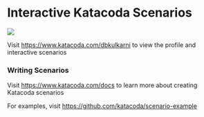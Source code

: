 # Interactive Katacoda Scenarios

[![](http://shields.katacoda.com/katacoda/dbkulkarni/count.svg)](https://www.katacoda.com/dbkulkarni "Get your profile on Katacoda.com")

Visit https://www.katacoda.com/dbkulkarni to view the profile and interactive scenarios

### Writing Scenarios
Visit https://www.katacoda.com/docs to learn more about creating Katacoda scenarios

For examples, visit https://github.com/katacoda/scenario-example
